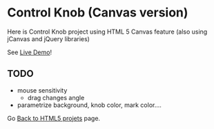 Control Knob (Canvas version)
=============================

Here is Control Knob project using HTML 5 Canvas feature
(also using jCanvas and jQuery libraries)

See [Live Demo](https://hpaluch.github.io/html5/knob_canvas/)!

TODO
----

* mouse sensitivity
  * drag changes angle
* parametrize background, knob color, mark color....

Go [Back to HTML5 projets](../) page.

